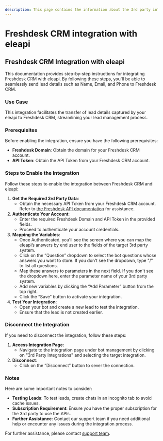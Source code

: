 ```yaml
---
description: This page contains the information about the 3rd party integrations.
---
```


# Freshdesk CRM integration with eleapi

## Freshdesk CRM Integration with eleapi

This documentation provides step-by-step instructions for integrating Freshdesk CRM with eleapi. By following these steps, you'll be able to seamlessly send lead details such as Name, Email, and Phone to Freshdesk CRM.

### Use Case

This integration facilitates the transfer of lead details captured by your eleapi to Freshdesk CRM, streamlining your lead management process.

### Prerequisites

Before enabling the integration, ensure you have the following prerequisites:

* **Freshdesk Domain**: Obtain the domain for your Freshdesk CRM account.
* **API Token**: Obtain the API Token from your Freshdesk CRM account.

### Steps to Enable the Integration

Follow these steps to enable the integration between Freshdesk CRM and eleapi:

1. **Get the Required 3rd Party Data**:
   * Obtain the necessary API Token from your Freshdesk CRM account. Refer to [the Freshdesk API documentation](https://developer.freshdesk.com/api/v1/#introduction) for assistance.
2. **Authenticate Your Account**:
   * Enter the required Freshdesk Domain and API Token in the provided fields.
   * Proceed to authenticate your account credentials.
3. **Mapping the Variables**:
   * Once Authenticated, you'll see the screen where you can map the eleapi’s answers by end user to the fields of the target 3rd party system.
   * Click on the “Question” dropdown to select the bot questions whose answers you want to store. If you don't see the dropdown, type "/" to list all questions.
   * Map these answers to parameters in the next field. If you don't see the dropdown here, enter the parameter name of your 3rd party system.
   * Add new variables by clicking the “Add Parameter” button from the top right.
   * Click the “Save” button to activate your integration.
4. **Test Your Integration**:
   * Open your bot and create a new lead to test the integration.
   * Ensure that the lead is not created earlier.

### Disconnect the Integration

If you need to disconnect the integration, follow these steps:

1. **Access Integration Page**:
   * Navigate to the integration page under bot management by clicking on "3rd Party Integrations" and selecting the target integration.
2. **Disconnect**:
   * Click on the “Disconnect” button to sever the connection.

### Notes

Here are some important notes to consider:

* **Testing Leads**: To test leads, create chats in an incognito tab to avoid cache issues.
* **Subscription Requirement**: Ensure you have the proper subscription for the 3rd party to use the APIs.
* **Further Assistance**: Contact our support team if you need additional help or encounter any issues during the integration process.

For further assistance, please contact [support team](mailto:eleapisdeveloper@gmail.com).
